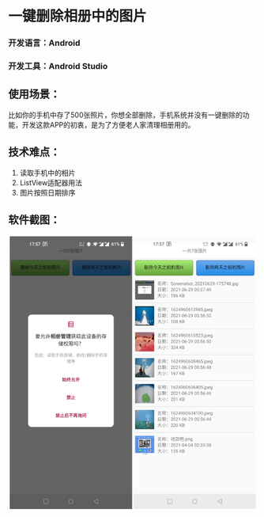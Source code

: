 # 一键删除相册中的图片
### 开发语言：Android
### 开发工具：Android Studio
## 使用场景：
比如你的手机中存了500张照片，你想全部删除，手机系统并没有一键删除的功能，开发这款APP的初衷，是为了方便老人家清理相册用的。
## 技术难点：
1. 读取手机中的相片
2. ListView适配器用法
3. 图片按照日期排序
## 软件截图：
![1.png](readme/1.png)